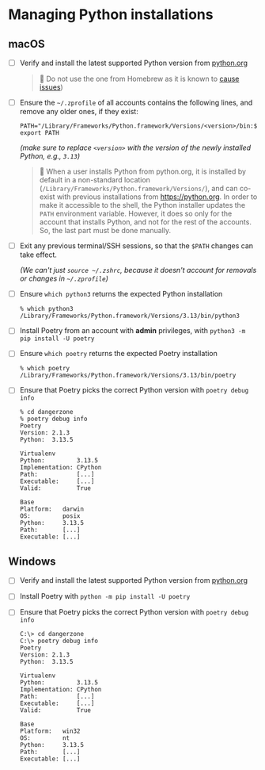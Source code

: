 # Managing Python installations

## macOS

- [ ] Verify and install the latest supported Python version from [python.org](https://www.python.org/downloads/macos/)

  > 🚨 Do not use the one from Homebrew as it is known to
  > [cause issues](https://github.com/freedomofpress/dangerzone/issues/471))

- [ ] Ensure the `~/.zprofile` of all accounts contains the following lines, and
      remove any older ones, if they exist:

  ```
  PATH="/Library/Frameworks/Python.framework/Versions/<version>/bin:${PATH}"
  export PATH
  ```

  _(make sure to replace `<version>` with the version of the newly installed
  Python, e.g., `3.13`)_

  > 🚨 When a user installs Python from python.org, it is installed by default
  > in a non-standard location
  > (`/Library/Frameworks/Python.framework/Versions/`), and can co-exist with
  > previous installations from https://python.org. In order to make it
  > accessible to the shell, the Python installer updates the `PATH` environment
  > variable. However, it does so only for the account that installs Python, and
  > not for the rest of the accounts. So, the last part must be done manually.

- [ ] Exit any previous terminal/SSH sessions, so that the `$PATH` changes can take effect.

  _(We can't just `source ~/.zshrc`, because it doesn't account for removals or
  changes in `~/.zprofile`)_

- [ ] Ensure `which python3` returns the expected Python installation

  ```
  % which python3
  /Library/Frameworks/Python.framework/Versions/3.13/bin/python3
  ```

- [ ] Install Poetry from an account with **admin** privileges, with `python3 -m pip install -U poetry`

- [ ] Ensure `which poetry` returns the expected Poetry installation

  ```
  % which poetry
  /Library/Frameworks/Python.framework/Versions/3.13/bin/poetry
  ```

- [ ] Ensure that Poetry picks the correct Python version with `poetry debug info`

  ```shell
  % cd dangerzone
  % poetry debug info
  Poetry
  Version: 2.1.3
  Python:  3.13.5

  Virtualenv
  Python:         3.13.5
  Implementation: CPython
  Path:           [...]
  Executable:     [...]
  Valid:          True

  Base
  Platform:   darwin
  OS:         posix
  Python:     3.13.5
  Path:       [...]
  Executable: [...]
  ```

## Windows

- [ ] Verify and install the latest supported Python version from [python.org](https://www.python.org/downloads/macos/)

- [ ] Install Poetry with `python -m pip install -U poetry`

- [ ] Ensure that Poetry picks the correct Python version with `poetry debug info`

  ```shell
  C:\> cd dangerzone
  C:\> poetry debug info
  Poetry
  Version: 2.1.3
  Python:  3.13.5

  Virtualenv
  Python:         3.13.5
  Implementation: CPython
  Path:           [...]
  Executable:     [...]
  Valid:          True

  Base
  Platform:   win32
  OS:         nt
  Python:     3.13.5
  Path:       [...]
  Executable: [...]
  ```
